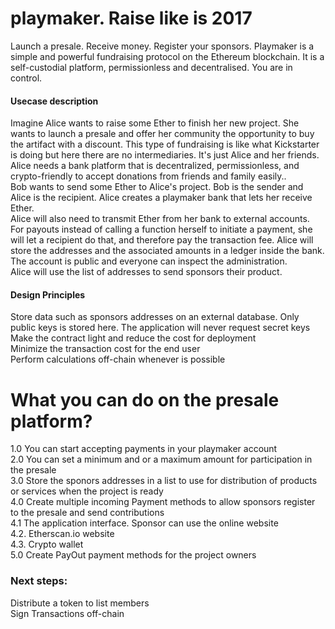 # playmaker. Raise like is 2017
Launch a presale. Receive money. Register your sponsors. Playmaker is a simple and powerful fundraising protocol on the Ethereum blockchain. It is a self-custodial platform, permissionless and decentralised. You are in control. </br>
#### Usecase description
Imagine Alice wants to raise some Ether to finish her new project. She wants to launch a presale and offer her community the opportunity to buy the artifact with a discount. This type of fundraising is like what Kickstarter is doing but here there are no intermediaries. It's just Alice and her friends. Alice needs a bank platform that is decentralized, permissionless, and crypto-friendly to accept donations from friends and family easily..</br>
Bob wants to send some Ether to Alice's project. Bob is the sender and Alice is the recipient. Alice creates a playmaker bank that lets her receive Ether.</br>
Alice will also need to transmit Ether from her bank to external accounts. For payouts instead of calling a function herself to initiate a payment, she will let a recipient do that, and therefore pay the transaction fee. Alice will store the addresses and the associated amounts in a ledger inside the bank. The account is public and everyone can inspect the administration. </br>
Alice will use the list of addresses to send sponsors their product. 


#### Design Principles
Store data such as sponsors addresses on an external database. Only public keys is stored here. The application will never request secret keys</br>
Make the contract light and reduce the cost for deployment</br>
Minimize the transaction cost for the end user</br>
Perform calculations off-chain whenever is possible</br>

# What you can do on the presale platform?
1.0 You can start accepting payments in your playmaker account</br>
2.0 You can set a minimum and or a maximum amount for participation in the presale</br>
3.0 Store the sponors addresses in a list to use for distribution of products or services when the project is ready</br>
4.0 Create multiple incoming Payment methods to allow sponsors register to the presale and send contributions</br>
4.1 The application interface. Sponsor can use the online website </br>
4.2. Etherscan.io website</br>
4.3. Crypto wallet</br>
5.0 Create PayOut payment methods for the project owners

### Next steps: 
Distribute a token to list members</br>
Sign Transactions off-chain</br>


